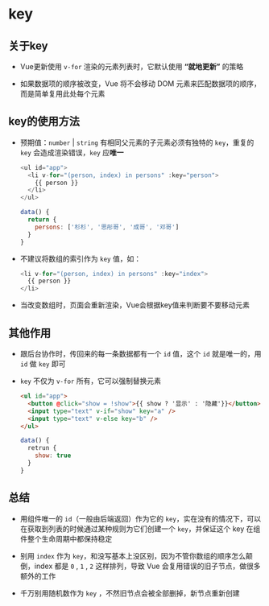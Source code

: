 # key

## 关于key

+ Vue更新使用 `v-for` 渲染的元素列表时，它默认使用 **“就地更新”** 的策略

+ 如果数据项的顺序被改变，Vue 将不会移动 DOM 元素来匹配数据项的顺序，而是简单复用此处每个元素

## key的使用方法

+ 预期值：`number` | `string` 有相同父元素的子元素必须有独特的 `key`，重复的 `key` 会造成渲染错误，`key` 应**唯一**

  ```js
  <ul id="app">
    <li v-for="(person, index) in persons" :key="person">
      {{ person }}
    </li>
  </ul>
  ```

  ```js
  data() {
    return {
      persons: ['杉杉', '思彤哥', '成哥', '邓哥']
    }
  }
  ```

+ 不建议将数组的索引作为 `key` 值，如：

  ```js
  <li v-for="(person, index) in persons" :key="index">
    {{ person }}
  </li>
  ```

+ 当改变数组时，页面会重新渲染，Vue会根据key值来判断要不要移动元素

## 其他作用

+ 跟后台协作时，传回来的每一条数据都有一个 `id` 值，这个 `id` 就是唯一的，用 `id` 做 `key` 即可

+ `key` 不仅为 `v-for` 所有，它可以强制替换元素

  ```html
  <ul id="app">
    <button @click="show = !show">{{ show ? '显示' : '隐藏'}}</button>
    <input type="text" v-if="show" key="a" />
    <input type="text" v-else key="b" />
  </ul>
  ```

  ```js
  data() {
    retrun {
      show: true
    }
  }
  ```

## 总结

+ 用组件唯一的 `id`（一般由后端返回）作为它的 `key`，实在没有的情况下，可以在获取到列表的时候通过某种规则为它们创建一个 `key`，并保证这个 key 在组件整个生命周期中都保持稳定

+ 别用 `index` 作为 `key`，和没写基本上没区别，因为不管你数组的顺序怎么颠倒，index 都是 `0` , `1` , `2` 这样排列，导致 Vue 会复用错误的旧子节点，做很多额外的工作

+ 千万别用随机数作为 `key` ，不然旧节点会被全部删掉，新节点重新创建
